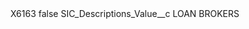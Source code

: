 <?xml version="1.0" encoding="UTF-8"?>
<CustomMetadata xmlns="http://soap.sforce.com/2006/04/metadata" xmlns:xsi="http://www.w3.org/2001/XMLSchema-instance" xmlns:xsd="http://www.w3.org/2001/XMLSchema">
    <label>X6163</label>
    <protected>false</protected>
    <values>
        <field>SIC_Descriptions_Value__c</field>
        <value xsi:type="xsd:string">LOAN BROKERS</value>
    </values>
</CustomMetadata>
